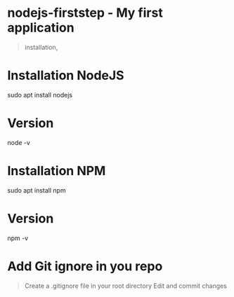 # nodejs-firststep - My first application
 > installation, 
 

# Installation NodeJS
sudo apt install nodejs 

# Version
node -v

# Installation NPM
sudo apt install npm

# Version
npm -v

# Add Git ignore in you repo
> Create a .gitignore file in your root directory
> Edit and commit changes
